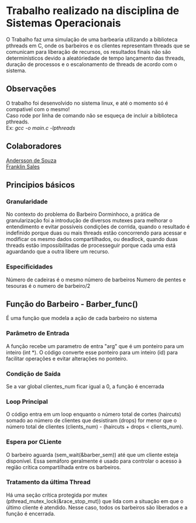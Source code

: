# Trabalho realizado na disciplina de Sistemas Operacionais
O Trabalho faz uma simulação de uma barbearia utilizando a biblioteca pthreads em C, onde os barbeiros e os clientes representam 
threads que se comunicam para liberação de recursos, os resultados finais não são determinísticos devido a aleatóriedade
de tempo lançamento das threads, duração de processos e o escalonamento de threads de acordo com o sistema.

## Observações
O trabalho foi desenvolvido no sistema linux, e até o momento só é compativel com o mesmo! <br>
Caso rode por linha de comando não se esqueça de incluir a biblioteca pthreads. <br>
Ex: *gcc -o main.c -lpthreads*

## Colaboradores
[Andersson de Souza](https://github.com/anderssonslv)<br>
[Franklin Sales](https://github.com/Frankl1sales)

## Principios básicos

### Granularidade
No contexto do problema do Barbeiro Dorminhoco, a prática de granularização foi 
a introdução de diversos mutexes para melhorar o entendimento e evitar possíveis 
condições de corrida, quando o resultado é indefinido porque duas ou mais threads estão concorrendo para acessar e modificar os mesmo dados compartilhados,
ou deadlock, quando duas threads estão impossibilitadas de processeguir porque cada uma está aguardando que a outra libere um recurso.

### Especificidades
Número de cadeiras é o mesmo número de barbeiros
Numero de pentes e tesouras é o numero de barbeiro/2




## Função do Barbeiro - Barber_func() 
É uma função que modela a ação de cada barbeiro no sistema

### Parâmetro de Entrada
A função recebe um parametro de entra "arg" que é um ponteiro para um inteiro (int *). O código
converte esse ponteiro para um inteiro (id) para facilitar operações e evitar alterações no ponteiro.

### Condição de Saída
Se a var global clientes_num ficar igual a 0, a função é encerrada

### Loop Principal
O código entra em um loop enquanto o número total de cortes (haircuts) somado ao número de clientes que 
desistiram (drops) for menor que o número total de clientes (clients_num) -  (haircuts + drops < clients_num). 

### Espera por CLiente
O barbeiro aguarda (sem_wait(&barber_sem)) até que um cliente esteja disponível. 
Essa semáforo geralmente é usado para controlar o acesso à região crítica compartilhada entre os barbeiros.

### Tratamento da última Thread 
Há uma seção crítica protegida por mutex (pthread_mutex_lock(&race_stop_mut)) que lida com a situação em que o último cliente é atendido. 
Nesse caso, todos os barbeiros são liberados e a função é encerrada.


